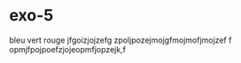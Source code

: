 # exo-5
bleu vert 
rouge 
jfgoizjojzefg
zpoljpozejmojgfmojmofjmojzef
f opmjfpojpoefzjojeopmfjopzejk,f 
